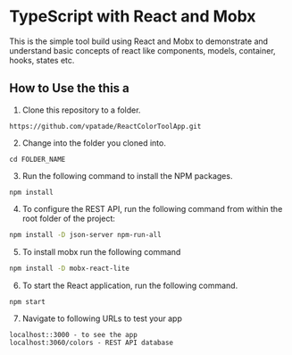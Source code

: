 # TypeScript with React and Mobx
This is the simple tool build using React and Mobx to demonstrate and understand basic concepts of react like components, models, container, hooks, states etc.

## How to Use the this a

1. Clone this repository to a folder.
```
https://github.com/vpatade/ReactColorToolApp.git
```

2. Change into the folder you cloned into.

```
cd FOLDER_NAME
```

3. Run the following command to install the NPM packages.

```
npm install
```

4. To configure the REST API, run the following command from within the root folder of the project:

```bash
npm install -D json-server npm-run-all
```
5. To install mobx run the following command

```bash
npm install -D mobx-react-lite
```

6. To start the React application, run the following command.

```
npm start
```

7. Navigate to following URLs to test your app
```
localhost::3000 - to see the app
localhost:3060/colors - REST API database
```


